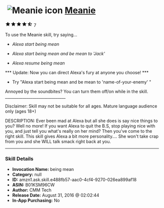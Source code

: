 # &nbsp;<img src="skill_icon" alt="Meanie icon" width="36"> [Meanie](http://alexa.amazon.com/#skills/amzn1.ask.skill.e488fb57-aac0-4cf4-9270-026ea899af18)
![4.6 stars](../../images/ic_star_black_18dp_1x.png)![4.6 stars](../../images/ic_star_black_18dp_1x.png)![4.6 stars](../../images/ic_star_black_18dp_1x.png)![4.6 stars](../../images/ic_star_black_18dp_1x.png)![4.6 stars](../../images/ic_star_half_black_18dp_1x.png) 7

To use the Meanie skill, try saying...

* *Alexa start being mean*

* *Alexa start being mean and be mean to 'Jack'*

* *Alexa resume being mean*

*** Update: Now you can direct Alexa's fury at anyone you choose! ***
- Try "Alexa start being mean and be mean to 'name-of-your-enemy' "

Annoyed by the soundbites? You can turn them off/on while in the skill. 
            _______________________________

Disclaimer: Skill may not be suitable for all ages. Mature language audience only (ages 18+)

DESCRIPTION:
Ever been mad at Alexa but all she does is say nice things to you? Well no more! If you want Alexa to quit the B.S, stop playing nice with you, and just tell you what's really on her mind? Then you've come to the right skill. This skill gives Alexa a bit more personality.... She won't take crap from you and she WILL talk smack right back at you.

***

### Skill Details

* **Invocation Name:** being mean
* **Category:** null
* **ID:** amzn1.ask.skill.e488fb57-aac0-4cf4-9270-026ea899af18
* **ASIN:** B01KSM96CW
* **Author:** CMM Tech
* **Release Date:** August 31, 2016 @ 02:02:44
* **In-App Purchasing:** No
